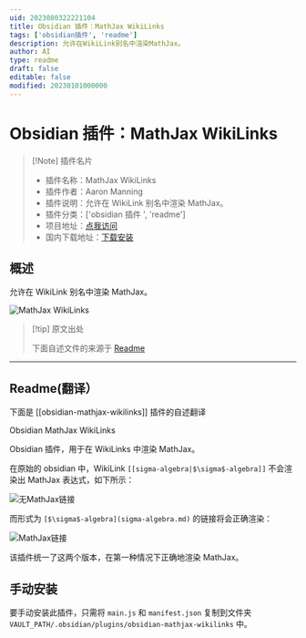 ```yaml
---
uid: 2023080322221104
title: Obsidian 插件：MathJax WikiLinks
tags: ['obsidian插件', 'readme']
description: 允许在WikiLink别名中渲染MathJax。
author: AI
type: readme
draft: false
editable: false
modified: 20230101000000
---
```


# Obsidian 插件：MathJax WikiLinks

> [!Note] 插件名片
> - 插件名称：MathJax WikiLinks
> - 插件作者：Aaron Manning
> - 插件说明：允许在 WikiLink 别名中渲染 MathJax。
> - 插件分类：['obsidian 插件 ', 'readme']
> - 项目地址：[点我访问](https://github.com/aaron-jack-manning/obsidian-mathjax-wikilinks)
> - 国内下载地址：[下载安装](https://pkmer.cn/products/plugin/pluginMarket/?obsidian-mathjax-wikilinks)

## 概述

允许在 WikiLink 别名中渲染 MathJax。

![MathJax WikiLinks](https://cdn.pkmer.cn/covers/obsidian-mathjax-wikilinks.png!pkmer)

> [!tip] 原文出处
>
>下面自述文件的来源于 [Readme](https://ghproxy.net/https://raw.githubusercontent.com/aaron-jack-manning/obsidian-mathjax-wikilinks/master/README.md)
>

---

## Readme(翻译）

下面是 [[obsidian-mathjax-wikilinks]] 插件的自述翻译

Obsidian MathJax WikiLinks

Obsidian 插件，用于在 WikiLinks 中渲染 MathJax。

在原始的 obsidian 中，WikiLink `[[sigma-algebra|$\sigma$-algebra]]` 不会渲染出 MathJax 表达式，如下所示：

![无MathJax链接](no-mathjax-link.png)

而形式为 `[$\sigma$-algebra](sigma-algebra.md)` 的链接将会正确渲染：

![MathJax链接](mathjax-link.png)

该插件统一了这两个版本，在第一种情况下正确地渲染 MathJax。

## 手动安装

要手动安装此插件，只需将 `main.js` 和 `manifest.json` 复制到文件夹 `VAULT_PATH/.obsidian/plugins/obsidian-mathjax-wikilinks` 中。
